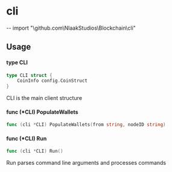 # cli
--
    import "\github.com\NlaakStudios\Blockchain\cli"


## Usage

#### type CLI

```go
type CLI struct {
	CoinInfo config.CoinStruct
}
```

CLI is the main client structure

#### func (*CLI) PopulateWallets

```go
func (cli *CLI) PopulateWallets(from string, nodeID string)
```

#### func (*CLI) Run

```go
func (cli *CLI) Run()
```
Run parses command line arguments and processes commands
